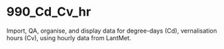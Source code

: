 # 990_Cd_Cv_hr
Import, QA, organise, and display data for degree-days (Cd), vernalisation hours (Cv), using hourly data from LantMet.
